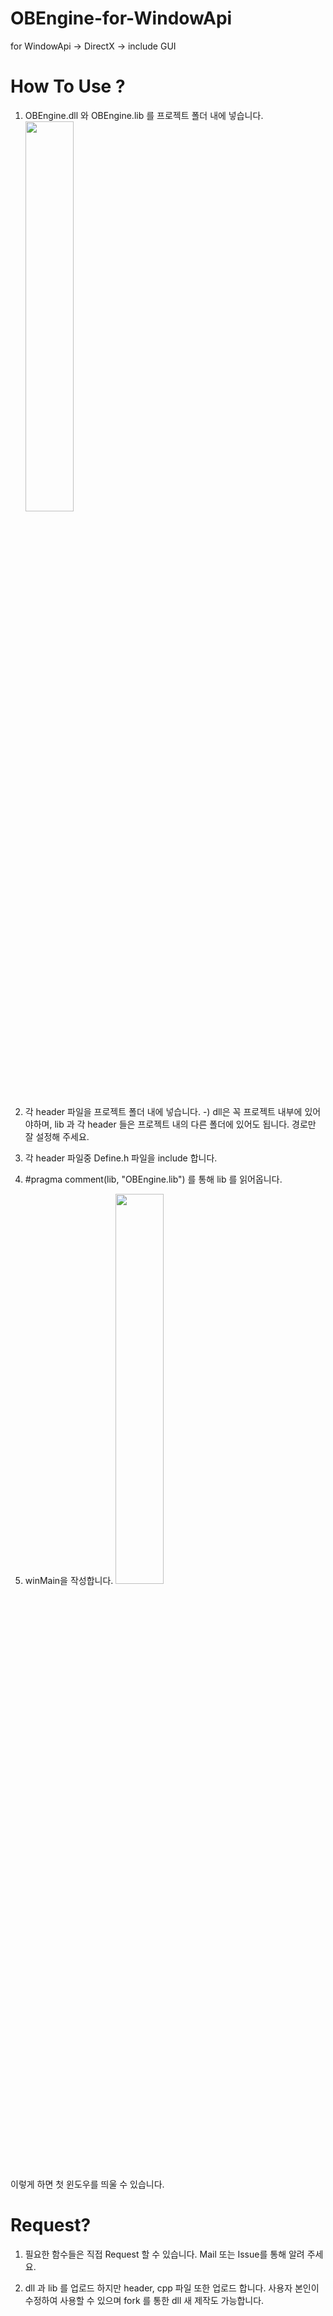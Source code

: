# OBEngine-for-WindowApi
for WindowApi -> DirectX -> include GUI

# How To Use ?

1. OBEngine.dll 와 OBEngine.lib 를 프로젝트 폴더 내에 넣습니다.
<img src="https://user-images.githubusercontent.com/39338850/58188765-2d933f80-7cf4-11e9-8fae-e4de89c255c0.png" width="40%"></img>

2. 각 header 파일을 프로젝트 폴더 내에 넣습니다.
-) dll은 꼭 프로젝트 내부에 있어야하며, lib 과 각 header 들은 프로젝트 내의 다른 폴더에 있어도 됩니다. 경로만 잘 설정해 주세요.

3. 각 header 파일중 Define.h 파일을 include 합니다.
4. #pragma comment(lib, "OBEngine.lib") 를 통해 lib 를 읽어옵니다.
5. winMain을 작성합니다.
<img src="https://user-images.githubusercontent.com/39338850/58188962-8531ab00-7cf4-11e9-98c1-ee03e123cdf5.png" width="40%"></img>

이렇게 하면 첫 윈도우를 띄울 수 있습니다.

# Request?

1. 필요한 함수들은 직접 Request 할 수 있습니다. Mail 또는 Issue를 통해 알려 주세요.

2. dll 과 lib 를 업로드 하지만 header, cpp 파일 또한 업로드 합니다. 사용자 본인이 수정하여 사용할 수 있으며 fork 를 통한 dll 새 제작도 가능합니다.


